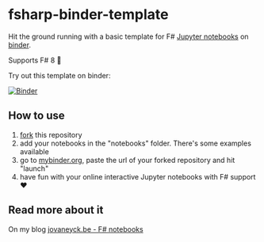 # fsharp-binder-template

Hit the ground running with a basic template for F# [Jupyter notebooks](https://jupyter.org/) on [binder](https://mybinder.org/).

Supports F# 8 💪

Try out this template on binder:

[![Binder](https://mybinder.org/badge_logo.svg)](https://mybinder.org/v2/gh/jovaneyck/fsharp-binder-template/HEAD)

## How to use

1. [fork](https://docs.github.com/en/get-started/quickstart/fork-a-repo) this repository
2. add your notebooks in the "notebooks" folder. There's some examples available
4. go to [mybinder.org](https://mybinder.org/), paste the url of your forked repository and hit "launch"
5. have fun with your online interactive Jupyter notebooks with F# support ♥

## Read more about it
On my blog [jovaneyck.be - F# notebooks](https://jvaneyck.wordpress.com/2021/07/16/fsharp-notebooks/)
